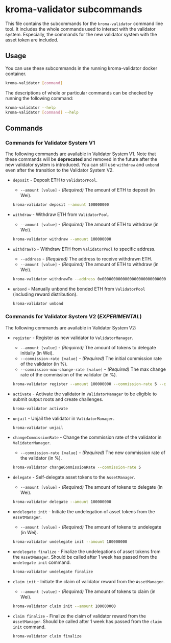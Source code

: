 # kroma-validator subcommands

This file contains the subcommands for the `kroma-validator` command line tool. It includes
the whole commands used to interact with the validator system. Especially, the commands for
the new validator system with the asset token are included.

## Usage

You can use these subcommands in the running kroma-validator docker container.

```bash
kroma-validator [command]
```

The descriptions of whole or particular commands can be checked by running the following command:

```bash
kroma-validator --help
kroma-validator [command] --help
```

## Commands

### Commands for Validator System V1

The following commands are available in Validator System V1. Note that these commands will be **deprecated** and
removed in the future after the new validator system is introduced. You can still use `withdraw` and `unbond` even
after the transition to the Validator System V2.

- `deposit` - Deposit ETH to `ValidatorPool`.
  - `--amount [value]` - _(Required)_ The amount of ETH to deposit (in Wei).

  ```bash
  kroma-validator deposit --amount 100000000
  ```

- `withdraw` - Withdraw ETH from `ValidatorPool`.
  - `--amount [value]` - _(Required)_ The amount of ETH to withdraw (in Wei).

  ```bash
  kroma-validator withdraw --amount 100000000
  ```

- `withdrawTo` - Withdraw ETH from `ValidatorPool` to specific address.
  - `--address` - _(Required)_ The address to receive withdrawn ETH.
  - `--amount [value]` - _(Required)_ The amount of ETH to withdraw (in Wei).

  ```bash
  kroma-validator withdrawTo --address 0x0000000000000000000000000000000000000001 --amount 100000000
  ```

- `unbond` - Manually unbond the bonded ETH from `ValidatorPool` (including reward distribution).

  ```bash
  kroma-validator unbond
  ```

### Commands for Validator System V2 (_EXPERIMENTAL_)

The following commands are available in Validator System V2:

- `register` - Register as new validator to `ValidatorManager`.
  - `--amount [value]` - _(Required)_ The amount of tokens to delegate initially (in Wei).
  - `--commission-rate [value]` - _(Required)_ The initial commission rate of the validator (in %).
  - `--commission-max-change-rate [value]` - _(Required)_ The max change rate of the commission of the validator (in %).

  ```bash
  kroma-validator register --amount 100000000 --commission-rate 5 --commission-max-change-rate 5
  ```

- `activate` - Activate the validator in `ValidatorManager` to be eligible to submit output roots and create challenges.

  ```bash
  kroma-validator activate
  ```

- `unjail` - Unjail the validator in `ValidatorManager`.

  ```bash
  kroma-validator unjail
  ```

- `changeCommissionRate` - Change the commission rate of the validator in `ValidatorManager`.
  - `--commission-rate [value]` - _(Required)_ The new commission rate of the validator (in %).

  ```bash
  kroma-validator changeCommissionRate --commission-rate 5
  ```

- `delegate` - Self-delegate asset tokens to the `AssetManager`.
  - `--amount [value]` - _(Required)_ The amount of tokens to delegate (in Wei).

  ```bash
  kroma-validator delegate --amount 100000000
  ```

- `undelegate init` - Initiate the undelegation of asset tokens from the `AssetManager`.
  - `--amount [value]` - _(Required)_ The amount of tokens to undelegate (in Wei).

  ```bash
  kroma-validator undelegate init --amount 100000000
  ```

- `undelegate finalize` - Finalize the undelegations of asset tokens from the `AssetManager`.
  Should be called after 1 week has passed from the `undelegate init` command.

  ```bash
  kroma-validator undelegate finalize
  ```

- `claim init` - Initiate the claim of validator reward from the `AssetManager`.
  - `--amount [value]` - _(Required)_ The amount of tokens to claim (in Wei).

  ```bash
  kroma-validator claim init --amount 100000000
  ```

- `claim finalize` - Finalize the claim of validator reward from the `AssetManager`. Should be called after 1 week
  has passed from the `claim init` command.

  ```bash
  kroma-validator claim finalize
  ```
